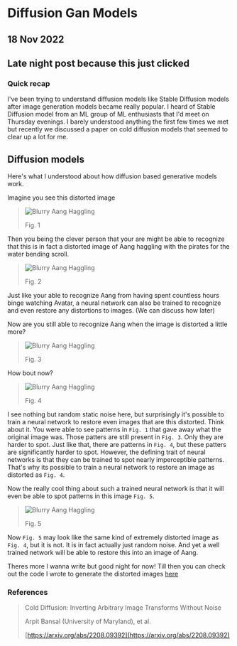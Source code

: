 <h1 class="text-center mb-0 mt-10">Diffusion Gan Models</h1>
<h2 class="text-end mt-0">18 Nov 2022</h2>

## Late night post because this just clicked

### Quick recap

I've been trying to understand diffusion models like Stable Diffusion models after image generation models became really popular. I heard of Stable Diffusion model from an ML group of ML enthusiasts that I'd meet on Thursday evenings. I barely understood anything the first few times we met but recently we discussed a paper on cold diffusion models that seemed to clear up a lot for me.

## Diffusion models

Here's what I understood about how diffusion based generative models work.

Imagine you see this distorted image

> ![Blurry Aang Haggling](../../Haggaling_Aangs/aang_distorted_0.5.png)
>
> Fig. 1

Then you being the clever person that your are might be able to recognize that this is in fact a distorted image of Aang haggling with the pirates for the water bending scroll.

> ![Blurry Aang Haggling](../../Haggaling_Aangs/aang_distorted_0.0.png)
>
> Fig. 2

Just like your able to recognize Aang from having spent countless hours binge watching Avatar, a neural
network can also be trained to recognize and even restore any distortions to images. (We can discuss how
later)

Now are you still able to recognize Aang when the image is distorted a little more?

> ![Blurry Aang Haggling](../../Haggaling_Aangs/aang_distorted_0.8.png)
>
> Fig. 3

How bout now?

> ![Blurry Aang Haggling](../../Haggaling_Aangs/aang_distorted_1.0.png)
>
> Fig. 4

I see nothing but random static noise here, but surprisingly it's  possible to train a neural network to restore even images that are this distorted. Think about it. You were able to see patterns in `Fig. 1` that gave away what the original image was. Those patters are still present in `Fig. 3`. Only they are harder to spot. Just like that, there are patterns in `Fig. 4`, but these patters are significantly harder to spot. However, the defining trait of neural networks is that they can be trained to spot nearly imperceptible patterns. That's why its possible to train a neural network to restore an image as distorted as `Fig. 4`.

Now the really cool thing about such a trained neural network is that it will even be able to spot patterns
in this image `Fig. 5`.

> ![Blurry Aang Haggling](../../Haggaling_Aangs/random_noise.png)
>
> Fig. 5

Now `Fig. 5` may look like the same kind of extremely distorted image as `Fig. 4`, but it is not. It is in fact actually just random noise. And yet a well trained network will be able to restore this into an image
of Aang.

Theres more I wanna write but good night for now! Till then you can check out the code I wrote to generate the distorted images [here](https://github.com/RK22000/noisy-image/blob/main/Image_Distortion.ipynb)

### References

> Cold Diffusion: Inverting Arbitrary Image Transforms Without Noise
>
> Arpit Bansal (University of Maryland), et al.
>
>[https://arxiv.org/abs/2208.09392](https://arxiv.org/abs/2208.09392)
